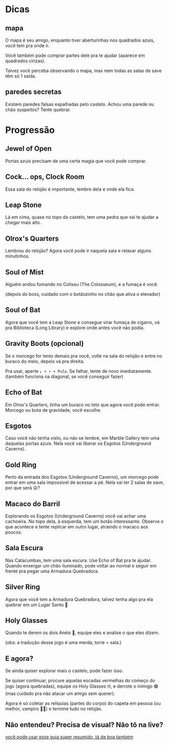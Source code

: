 # Dicas

## mapa

O mapa é seu amigo, enquanto tiver aberturinhas nos quadrados azuis, você tem pra onde ir.

Você também pode comprar partes dele pra te ajudar (aparece em quadrados cinzas).

Talvez você perceba observando o mapa, mas nem todas as salas de save têm só 1 saída.

## paredes secretas

Existem paredes falsas espalhadas pelo castelo. Achou uma parede ou chão suspeitos? Tente quebrar.

# Progressão

## Jewel of Open

Portas azuis precisam de uma certa magia que você pode comprar.

## Cock... ops, Clock Room

Essa sala do relojão é importante, lembre dela e onde ela fica.

## Leap Stone

Lá em cima, quase no topo do castelo, tem uma pedra que vai te ajudar a chegar mais alto.

## Olrox's Quarters

Lembrou do relojão? Agora você pode ir naquela sala e relaxar alguns minutinhos.

## Soul of Mist

Alguém andou fumando no Coliseu (The Colosseum), e a fumaça é você.

(depois do boss, cuidado com o botãozinho no chão que ativa o elevador)

## Soul of Bat

Agora que você tem a Leap Stone e consegue virar fumaça de cigarro, vá pra Biblioteca (Long Library) e explore onde antes você não podia.

## Gravity Boots (opcional)

Se o morcego for lento demais pra você, volte na sala do relojão e entre no buraco do meio, depois vá pra direita.

Pra usar, aperte `↓ + ↑ + Pulo`. Se falhar, tente de novo imediatamente.
(também funciona na diagonal, se você conseguir fazer)

## Echo of Bat

Em Olrox's Quarters, tinha um buraco no teto que agora você pode entrar. Morcego ou bota de gravidade, você escolhe.

## Esgotos

Caso você não tenha visto, ou não se lembre, em Marble Gallery tem uma daquelas portas azuis. Nela você vai liberar os Esgotos (Underground Caverns).

## Gold Ring

Perto da entrada dos Esgotos (Underground Caverns), um morcego pode entrar em uma sala impossível de acessar a pé. Nela vai ter 2 salas de save, por que será 😜?

## Macaco do Barril

Explorando os Esgotos (Underground Caverns) você vai achar uma cachoeira. No topo dela, à esquerda, tem um botão interessante. Observe o que acontece e tente replicar em outro lugar, atraindo o macaco aos poucos.

## Sala Escura

Nas Catacumbas, tem uma sala escura. Use Echo of Bat pra te ajudar. Quando enxergar um chão iluminado, pode voltar ao normal e seguir em frente pra pegar uma Armadura Quebradora.

## Silver Ring

Agora que você tem a Armadura Quebradora, talvez tenha algo pra ela quebrar em um Lugar Santo 🙏

## Holy Glasses

Quando te derem os dois Anéis 🤨, equipe eles e analise o que eles dizem.

(obs: a tradução desse jogo é uma merda, torre = sala.)

## E agora?

Se ainda quiser explorar mais o castelo, pode fazer isso.

Se quiser continuar, procure aquelas escadas vermelhas do começo do jogo (agora quebradas), equipe os Holy Glasses 🤓, e derrote o inimigo 🟢 (mas cuidado pra não atacar um amigo sem querer).

Agora é só coletar as relíquias (partes do corpo) do capeta em pessoa (ou melhor, vampiro 🧛‍♂️) e termine tudo no relojão.

## Não entendeu? Precisa de visual? Não tô na live?

[você pode usar esse guia super resumido, tá de boa também](https://youtu.be/7iASUjS9tz8)
